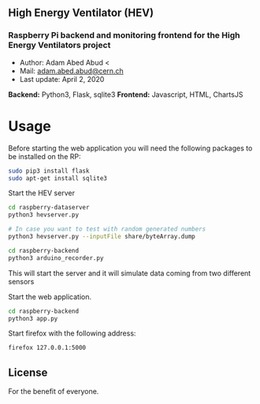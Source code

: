 ## High Energy Ventilator (HEV)

### Raspberry Pi backend and monitoring frontend for the High Energy Ventilators project 

- Author: Adam Abed Abud <
- Mail: adam.abed.abud@cern.ch
- Last update: April 2, 2020


**Backend:** Python3, Flask, sqlite3 
**Frontend:** Javascript, HTML, ChartsJS


# Usage
Before starting the web application you will need the following packages to be installed on the RP:

```sh
sudo pip3 install flask
sudo apt-get install sqlite3
```

Start the HEV server

```sh
cd raspberry-dataserver
python3 hevserver.py

# In case you want to test with random generated numbers
python3 hevserver.py --inputFile share/byteArray.dump
```


```sh
cd raspberry-backend
python3 arduino_recorder.py
```
This will start the server and it will simulate data coming from two different sensors



Start the web application. 

```sh
cd raspberry-backend
python3 app.py
```

Start firefox with the following address:

```sh
firefox 127.0.0.1:5000
```


License
----

For the benefit of everyone.



